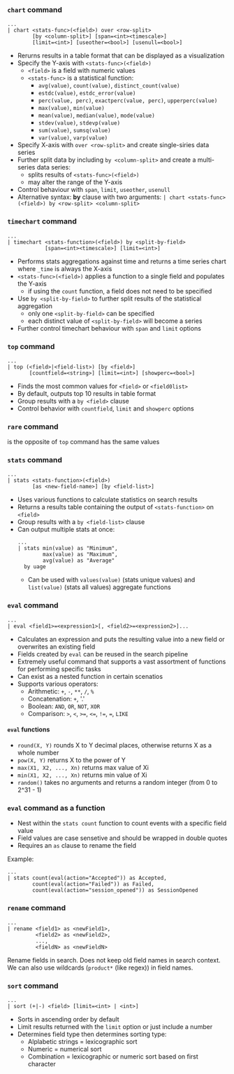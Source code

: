 ### `chart` command

```
...
| chart <stats-func>(<field>) over <row-split>
		[by <column-split>] [span=<int><timescale>]
		[limit=<int>] [useother=<bool>] [usenull=<bool>]
```

* Rerurns results in a table format that can be displayed as a visualization
* Specify the Y-axis with `<stats-func>(<field>)`
	* `<field>` is a field with numeric values
	* `<stats-func>` is a statistical function:
		* `avg(value)`, `count(value)`, `distinct_count(value)`
		* `estdc(value)`, `estdc_error(value)`
		* `perc(value, perc)`, `exactperc(value, perc)`, `upperperc(value)`
		* `max(value)`, `min(value)`
		* `mean(value)`, `median(value)`, `mode(value)`
		* `stdev(value)`, `stdevp(value)`
		* `sum(value)`, `sumsq(value)`
		* `var(value)`, `varp(value)`
* Specify X-axis with `over <row-split>` and create single-siries data series
* Further split data by including `by <column-split>` and create a multi-series data series:
	* splits results of `<stats-func>(<field>)`
	* may alter the range of the Y-axis
* Control behaviour with `span`, `limit`, `useother`, `usenull`
* Alternative syntax: **by** clause with two arguments:
   `| chart <stats-func>(<field>) by <row-split> <column-split>`

### `timechart` command

```
...
| timechart <stats-function>(<field>) by <split-by-field>
			[span=<int><timescale>] [limit=<int>]
```

* Performs stats aggregations against time and returns a time series chart where `_time` is always the X-axis
* `<stats-func>(<field>)` applies a function to a single field and populates the Y-axis
	* if using the `count` function, a field does not need to be specified
* Use `by <split-by-field>` to further split results of the statistical aggregation
	* only one `<split-by-field>` can be specified
	* each distinct value of `<split-by-field>` will become a series
* Further control timechart behaviour with `span` and `limit` options

### `top` command
```
...
| top (<field>|<field-list>) [by <field>]
	   [countfield=<string>] [limit=<int>] [showperc=<bool>]
```

* Finds the most common values for `<field>` or `<field0list>`
* By default, outputs top 10 results in table format
* Group results with a `by <field>` clause
* Control behavior with `countfield`, `limit` and `showperc` options

### `rare` command

is the opposite of `top` command
has the same values

### `stats` command

```
...
| stats <stats-function>(<field>)
		[as <new-field-name>] [by <field-list>]
```

* Uses various functions to calculate statistics on search results
* Returns a results table containing the output of `<stats-function>` on `<field>`
* Group results with a `by <field-list>` clause
* Can output multiple stats at once:
  ```
  ...
  | stats min(value) as "Minimum",
		  max(value) as "Maximum",
		  avg(value) as "Average"
	by uage
   ```
   * Can be used with `values(value)` (stats unique values) and `list(value)` (stats all values) aggregate functions

### `eval` command

```
...
| eval <field1>=<expression1>[, <field2>=<expression2>]...
```
* Calculates an expression and puts the resulting value into a new field or overwrites an existing field
* Fields created by `eval` can be reused in the search pipeline
* Extremely useful command that supports a vast assortment of functions for performing specific tasks
* Can exist as a nested function in certain scenatios
* Supports various operators:
	* Arithmetic: `+`, `-`, `**`, `/`, `%`
	* Concatenation: `+`, '.'
	* Boolean: `AND`, `OR`, `NOT`, `XOR`
	* Comparison: `>`, `<`, `>=`, `<=`, `!=`, `=`, `LIKE`

#### `eval` functions

* `round(X, Y)` rounds X to Y decimal places, otherwise returns X as a whole number
* `pow(X, Y)` returns X to the power of Y
* `max(X1, X2, ..., Xn)` returns max value of Xi
* `min(X1, X2, ..., Xn)` returns min value of Xi
* `random()` takes no arguments and returns a random integer (from 0 to 2^31 - 1)

### `eval` command as a function

* Nest within the `stats count` function to count events with a specific field value
* Field values are case sensetive and should be wrapped in double quotes
* Requires an `as` clause to rename the field

Example:
```
...
| stats count(eval(action="Accepted")) as Accepted,
		count(eval(action="Failed")) as Failed,
		count(eval(action="session_opened")) as SessionOpened
```

### `rename` command

```
...
| rename <field1> as <newField1>,
		 <field2> as <newField2>,
		 ...,
		 <fieldN> as <newFieldN>
```

Rename fields in search. Does not keep old field names in search context. We can also use wildcards (`product*` (like regex)) in field names.

### `sort` command

```
...
| sort (+|-) <field> [limit=<int> | <int>]
```

* Sorts in ascending order by default
* Limit results returned with the `limit` option or just include a number
* Determines field type then determines sorting type:
	* Alplabetic strings = lexicographic sort
	* Numeric = numerical sort
	* Combination = lexicographic or numeric sort based on first character